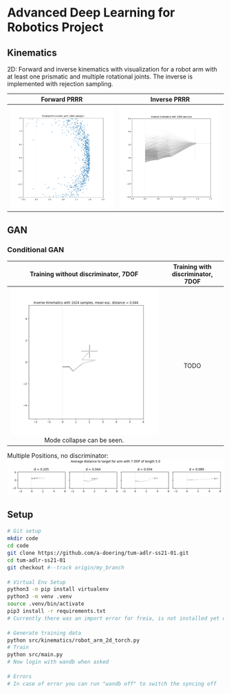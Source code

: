 # Advanced Deep Learning for Robotics Project

## Kinematics
2D: Forward and inverse kinematics with visualization for a robot arm with at least one prismatic and multiple rotational joints. The inverse is implemented with rejection sampling.



Forward PRRR           |  Inverse PRRR
:-------------------------:|:-------------------------:
![](img/forward.png)  |  ![](img/inverse.png)

## GAN
### Conditional GAN

Training without discriminator, 7DOF           |  Training with discriminator, 7DOF 
:-------------------------:|:-------------------------:
![](img/evaluate_no_disc.png) Mode collapse can be seen.  |  TODO

Multiple Positions, no discriminator:
![](img/evaluate_no_disc_multiple_pos.png)


## Setup

```sh
# Git setup
mkdir code
cd code
git clone https://github.com/a-doering/tum-adlr-ss21-01.git
cd tum-adlr-ss21-01
git checkout #--track origin/my_branch 

# Virtual Env Setup
python3 -m pip install virtualenv
python3 -m venv .venv
source .venv/bin/activate
pip3 install -r requirements.txt
# Currently there was an import error for freia, is not installed yet on remote, can remove with nano from requirements.txt for now

# Generate training data
python src/kinematics/robot_arm_2d_torch.py
# Train
python src/main.py
# Now login with wandb when asked

# Errors
# In case of error you can run "wandb off" to switch the syncing off
```
